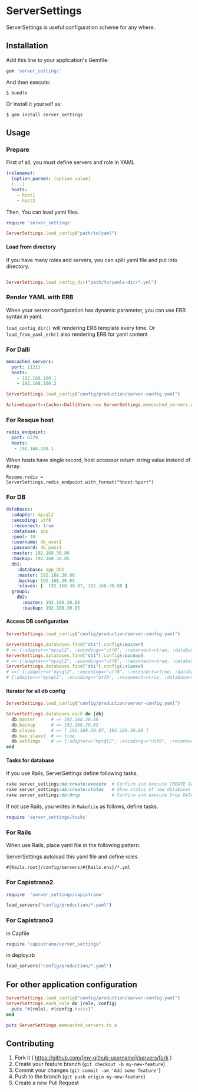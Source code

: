 # ServerSettings

ServerSettings is useful configuration scheme for any where.


## Installation

Add this line to your application's Gemfile:

```ruby
gem 'server_settings'
```

And then execute:

    $ bundle

Or install it yourself as:

    $ gem install server_settings

## Usage

### Prepare
First of all, you must define servers and role in YAML

```yaml
(rolename):
  (option_param): (option_value)
  (...)
  hosts:
    - host1
    - host2
```
Then, You can load yaml files.

```ruby
require 'server_settings'

ServerSettings.load_config("path/to/yaml")
```

#### Load from directory
If you have many roles and servers, you can split yaml file and put
into directory.

```ruby

ServerSettings.load_config_dir("path/to/yamls-dir/*.yml")
```

### Render YAML with ERB
When your server configuration has dynamic parameter, you can use ERB
syntax in yaml.

`load_config_dir()` will rendering  ERB template every time.
Or  `load_from_yaml_erb()` also rendering ERB for yaml content

### For Dalli

```yaml
memcached_servers:
  port: 11211
  hosts:
    - 192.168.100.1
    - 192.168.100.2
```

```ruby
ServerSettings.load_config("config/production/server-config.yaml")

ActiveSupport::Cache::DalliStore.new ServerSettings.memcached_servers.with_format("%host:%port"), options

```

### For Resque host
```yaml
redis_endpoint:
  port: 6379
  hosts:
   - 192.168.100.1
```
When hosts have single record, host accessor return string value
instend of Array.
```
Resque.redis = ServerSettings.redis_endpoint.with_format("%host:%port")

```
### For DB

```yaml
databases:
  :adapter: mysql2
  :encoding: utf8
  :reconnect: true
  :database: app
  :pool: 10
  :username: db_user1
  :password: db_pass1
  :master: 192.168.30.86
  :backup: 192.168.30.85
  db1:
    :database: app_db1
    :master: 192.168.30.86
    :backup: 192.168.30.85
    :slaves: [  192.168.30.87, 192.168.30.88 ]
  group1:
    db2:
      :master: 192.168.30.86
      :backup: 192.168.30.85
```
#### Access DB configuration
```ruby
ServerSettings.load_config("config/production/server-config.yaml")

ServerSettings.databases.find("db1").config(:master)
# => {:adapter=>"mysql2", :encoding=>"utf8", :reconnect=>true, :database=>"app_db1", :pool=>10, :username=>"db_user1", :password=>"db_pass1", :host=>"192.168.30.86"}
ServerSettings.databases.find("db1").config(:backup)
# => {:adapter=>"mysql2", :encoding=>"utf8", :reconnect=>true, :database=>"app_db1", :pool=>10, :username=>"db_user1", :password=>"db_pass1", :host=>"192.168.30.85"}
ServerSettings.databases.find("db1").config(:slaves)
# =>[ {:adapter=>"mysql2", :encoding=>"utf8", :reconnect=>true, :database=>"app_db1", :pool=>10, :username=>"db_user1", :password=>"db_pass1", :host=>"192.168.30.87"},
# {:adapter=>"mysql2", :encoding=>"utf8", :reconnect=>true, :database=>"app_db1", :pool=>10, :username=>"db_user1", :password=>"db_pass1", :host=>"192.168.30.88"}]
```
#### Iterator for all db config
```ruby
ServerSettings.load_config("config/production/server-config.yaml")

ServerSettings.databases.each do |db|
  db.master      # => 192.168.30.86
  db.backup      # => 192.168.30.85
  db.slaves      # => [ 192.168.30.87, 192.168.30.88 ]
  db.has_slave?  # => true
  db.settings    # => {:adapter=>"mysql2", :encoding=>"utf8", :reconnect=>true, :database=>"app_db1", :pool=>10, :username=>"db_user1", :password=>"db_pass1"}
end
```

#### Tasks for database

If you use Rails, ServerSettings define following tasks.

```ruby
rake server_settings:db:create:execute  # Confirm and execute CREATE DATABASE for each new database
rake server_settings:db:create:status   # Show status of new databases not created yet
rake server_settings:db:drop            # Confirm and execute Drop DATABASE for all database
```

If not use Rails, you writes in `Rakefile` as follows, define tasks.

```ruby
require 'server_settings/tasks'
```

### For Rails

When use Rails, place yaml file in the following pattern.

ServerSettings autoload this yaml file and define roles.

`#{Rails.root}/config/servers/#{Rails.env}/*.yml`

### For Capistrano2
```ruby
require  'server_settings/capistrano'

load_servers("config/production/*.yaml")

```

### For Capistrano3

in Capfile

```ruby
require "capistrano/server_settings"
```

in deploy.rb

```ruby
load_servers("config/production/*.yaml")
```

## For other application configuration

```ruby
ServerSettings.load_config("config/production/server-config.yaml")
ServerSettings.each_role do |role, config|
  puts "#{role}, #{config.hosts}"
end
```

```ruby
puts ServerSettings.memcached_servers.to_a

```
## Contributing

1. Fork it ( https://github.com/[my-github-username]/servers/fork )
2. Create your feature branch (`git checkout -b my-new-feature`)
3. Commit your changes (`git commit -am 'Add some feature'`)
4. Push to the branch (`git push origin my-new-feature`)
5. Create a new Pull Request
